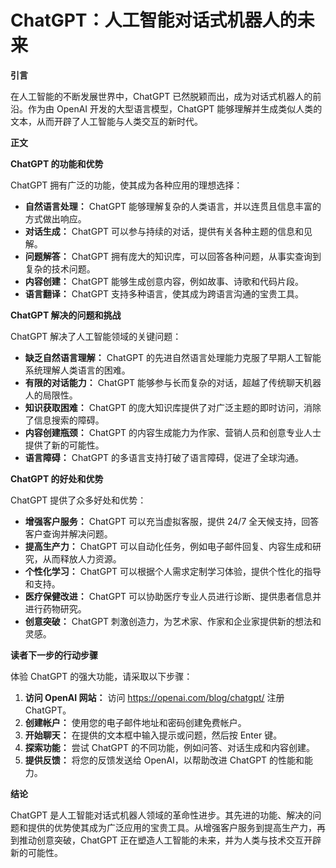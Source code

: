 # ChatGPT：人工智能对话式机器人的未来

**引言**

在人工智能的不断发展世界中，ChatGPT 已然脱颖而出，成为对话式机器人的前沿。作为由 OpenAI 开发的大型语言模型，ChatGPT 能够理解并生成类似人类的文本，从而开辟了人工智能与人类交互的新时代。

**正文**

**ChatGPT 的功能和优势**

ChatGPT 拥有广泛的功能，使其成为各种应用的理想选择：

* **自然语言处理：** ChatGPT 能够理解复杂的人类语言，并以连贯且信息丰富的方式做出响应。
* **对话生成：** ChatGPT 可以参与持续的对话，提供有关各种主题的信息和见解。
* **问题解答：** ChatGPT 拥有庞大的知识库，可以回答各种问题，从事实查询到复杂的技术问题。
* **内容创建：** ChatGPT 能够生成创意内容，例如故事、诗歌和代码片段。
* **语言翻译：** ChatGPT 支持多种语言，使其成为跨语言沟通的宝贵工具。

**ChatGPT 解决的问题和挑战**

ChatGPT 解决了人工智能领域的关键问题：

* **缺乏自然语言理解：** ChatGPT 的先进自然语言处理能力克服了早期人工智能系统理解人类语言的困难。
* **有限的对话能力：** ChatGPT 能够参与长而复杂的对话，超越了传统聊天机器人的局限性。
* **知识获取困难：** ChatGPT 的庞大知识库提供了对广泛主题的即时访问，消除了信息搜索的障碍。
* **内容创建瓶颈：** ChatGPT 的内容生成能力为作家、营销人员和创意专业人士提供了新的可能性。
* **语言障碍：** ChatGPT 的多语言支持打破了语言障碍，促进了全球沟通。

**ChatGPT 的好处和优势**

ChatGPT 提供了众多好处和优势：

* **增强客户服务：** ChatGPT 可以充当虚拟客服，提供 24/7 全天候支持，回答客户查询并解决问题。
* **提高生产力：** ChatGPT 可以自动化任务，例如电子邮件回复、内容生成和研究，从而释放人力资源。
* **个性化学习：** ChatGPT 可以根据个人需求定制学习体验，提供个性化的指导和支持。
* **医疗保健改进：** ChatGPT 可以协助医疗专业人员进行诊断、提供患者信息并进行药物研究。
* **创意突破：** ChatGPT 刺激创造力，为艺术家、作家和企业家提供新的想法和灵感。

**读者下一步的行动步骤**

体验 ChatGPT 的强大功能，请采取以下步骤：

1. **访问 OpenAI 网站：** 访问 https://openai.com/blog/chatgpt/ 注册 ChatGPT。
2. **创建帐户：** 使用您的电子邮件地址和密码创建免费帐户。
3. **开始聊天：** 在提供的文本框中输入提示或问题，然后按 Enter 键。
4. **探索功能：** 尝试 ChatGPT 的不同功能，例如问答、对话生成和内容创建。
5. **提供反馈：** 将您的反馈发送给 OpenAI，以帮助改进 ChatGPT 的性能和能力。

**结论**

ChatGPT 是人工智能对话式机器人领域的革命性进步。其先进的功能、解决的问题和提供的优势使其成为广泛应用的宝贵工具。从增强客户服务到提高生产力，再到推动创意突破，ChatGPT 正在塑造人工智能的未来，并为人类与技术交互开辟新的可能性。
